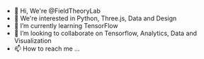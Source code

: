 - 👋 Hi, We're @FieldTheoryLab
- 👀 We're interested in Python, Three.js, Data and Design
- 🌱 I’m currently learning TensorFlow
- 💞️ I’m looking to collaborate on Tensorflow, Analytics, Data and Visualization
- 📫 How to reach me ...

<!---
FieldTheoryLab/FieldTheoryLab is a ✨ special ✨ repository because its `README.md` (this file) appears on your GitHub profile.
You can click the Preview link to take a look at your changes.
--->
